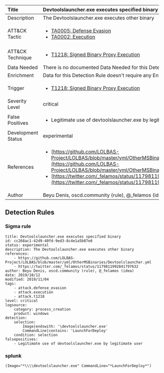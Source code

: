 | Title                | Devtoolslauncher.exe executes specified binary                                                                                                                                                 |
|:---------------------|:------------------------------------------------------------------------------------------------------------------------------------------------------------|
| Description          | The Devtoolslauncher.exe executes other binary                                                                                                                                           |
| ATT&amp;CK Tactic    |  <ul><li>[TA0005: Defense Evasion](https://attack.mitre.org/tactics/TA0005)</li><li>[TA0002: Execution](https://attack.mitre.org/tactics/TA0002)</li></ul>  |
| ATT&amp;CK Technique | <ul><li>[T1218: Signed Binary Proxy Execution](https://attack.mitre.org/techniques/T1218)</li></ul>  |
| Data Needed          |  There is no documented Data Needed for this Detection Rule yet  |
| Enrichment           |  Data for this Detection Rule doesn't require any Enrichments.  |
| Trigger              | <ul><li>[T1218: Signed Binary Proxy Execution](../Triggers/T1218.md)</li></ul>  |
| Severity Level       | critical |
| False Positives      | <ul><li>Legitimate use of devtoolslauncher.exe by legitimate user</li></ul>  |
| Development Status   | experimental |
| References           | <ul><li>[https://github.com/LOLBAS-Project/LOLBAS/blob/master/yml/OtherMSBinaries/Devtoolslauncher.yml](https://github.com/LOLBAS-Project/LOLBAS/blob/master/yml/OtherMSBinaries/Devtoolslauncher.yml)</li><li>[https://twitter.com/_felamos/status/1179811992841797632](https://twitter.com/_felamos/status/1179811992841797632)</li></ul>  |
| Author               | Beyu Denis, oscd.community (rule), @_felamos (idea) |


## Detection Rules

### Sigma rule

```
title: Devtoolslauncher.exe executes specified binary
id: cc268ac1-42d9-40fd-9ed3-8c4e1a5b87e6
status: experimental
description: The Devtoolslauncher.exe executes other binary
references:
    - https://github.com/LOLBAS-Project/LOLBAS/blob/master/yml/OtherMSBinaries/Devtoolslauncher.yml
    - https://twitter.com/_felamos/status/1179811992841797632
author: Beyu Denis, oscd.community (rule), @_felamos (idea)
date: 2019/10/12
modified: 2019/11/04
tags:
    - attack.defense_evasion
    - attack.execution
    - attack.t1218
level: critical
logsource:
    category: process_creation
    product: windows
detection:
    selection:
        Image|endswith: '\devtoolslauncher.exe'
        CommandLine|contains: 'LaunchForDeploy'
    condition: selection
falsepositives:
    - Legitimate use of devtoolslauncher.exe by legitimate user

```





### splunk
    
```
(Image="*\\\\devtoolslauncher.exe" CommandLine="*LaunchForDeploy*")
```



